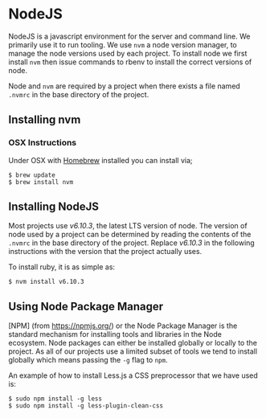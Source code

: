 # NodeJS

NodeJS is a javascript environment for the server and command line. We primarily use it to run
tooling. We use `nvm` a node version manager, to manage the node versions used by each project.
To install node we first install `nvm` then issue commands to rbenv to install the correct versions
of node.

Node and `nvm` are required by a project when there exists a file named `.nvmrc` in the base
directory of the project.

## Installing nvm

### OSX Instructions

Under OSX with [Homebrew](Homebrew.md) installed you can install via;

    $ brew update
    $ brew install nvm

## Installing NodeJS

Most projects use _v6.10.3_, the latest LTS version of node. The version of node used by a project can be
determined by reading the contents of the `.nvmrc` in the base directory of the project. Replace _v6.10.3_
in the following instructions with the version that the project actually uses.

To install ruby, it is as simple as:

    $ nvm install v6.10.3

## Using Node Package Manager

[NPM] (from https://npmjs.org/) or the Node Package Manager is the standard mechanism for installing
tools and libraries in the Node ecosystem. Node packages can either be installed globally or locally
to the project. As all of our projects use a limited subset of tools we tend to install globally which
means passing the `-g` flag to `npm`.

An example of how to install Less.js a CSS preprocessor that we have used is:

    $ sudo npm install -g less
    $ sudo npm install -g less-plugin-clean-css
